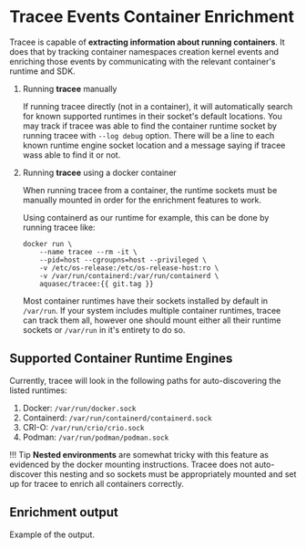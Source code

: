 # Tracee Events Container Enrichment

Tracee is capable of **extracting information about running containers**. It
does that by tracking container namespaces creation kernel events and enriching
those events by communicating with the relevant container's runtime and SDK.

1. Running **tracee** manually

    If running tracee directly (not in a container), it will automatically
    search for known supported runtimes in their socket's default locations.
    You may track if tracee was able to find the container runtime socket by
    running tracee with `--log debug` option. There will be a line to each known
    runtime engine socket location and a message saying if tracee wass able to
    find it or not.

2. Running **tracee** using a docker container

    When running tracee from a container, the runtime sockets must be manually
    mounted in order for the enrichment features to work.

    Using containerd as our runtime for example, this can be done by running
    tracee like:

    ```console
    docker run \
        --name tracee --rm -it \
        --pid=host --cgroupns=host --privileged \
        -v /etc/os-release:/etc/os-release-host:ro \
        -v /var/run/containerd:/var/run/containerd \
        aquasec/tracee:{{ git.tag }}
    ```

    Most container runtimes have their sockets installed by default in
    `/var/run`. If your system includes multiple container runtimes, tracee can
    track them all, however one should mount either all their runtime sockets or
    `/var/run` in it's entirety to do so.

## Supported Container Runtime Engines

Currently, tracee will look in the following paths for auto-discovering the listed runtimes:

1. Docker:     `/var/run/docker.sock`
2. Containerd: `/var/run/containerd/containerd.sock`
3. CRI-O:      `/var/run/crio/crio.sock`
4. Podman:     `/var/run/podman/podman.sock`

!!! Tip
    **Nested environments** are somewhat tricky with this feature as evidenced
    by the docker mounting instructions. Tracee does not auto-discover this
    nesting and so sockets must be appropriately mounted and set up for tracee
    to enrich all containers correctly.

## Enrichment output

Example of the output.
